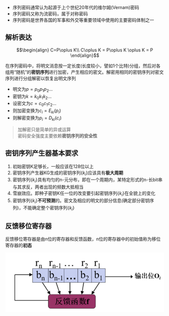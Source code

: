 - 序列密码通常认为起源于上个世纪20年代的维尔姆(Vernam)密码
- 序列密码又称为流密码，属于对称密码
- 序列密码是世界各国的军事和外交等重要领域中使用的主要密码体制之一

## 解析表达

$$\begin{align}
    C=P\oplus K\\
    C\oplus K = P\oplus K \oplus K = P
\end{align}$$

在序列密码中，将明文消息按一定长度(长度较小，譬如1个比特)分组，然后对各组用“随机”的**密钥序列**进行加密，产生相应的密文。解密用相同的密钥序列对密文序列进行分组解密以恢复出明文序列

- 明文为$p=p_0p_1p_2\dots$
- 密钥为$k=k_0k_1k_2\dots$
- 设密文为$c=c_0c_1c_2\dots$
- 则加密变换为$c_i=E_{ki}(p_i)$
- 则解密变换为$p_i=D_{ki}(c_i)$

> 加解密只是简单的异或运算<br>
> 密码安全强度主要依赖**密钥序列的安全性**

## 密钥序列产生器基本要求

1. 初始密钥K足够长，一般应该在128位以上
2. 密钥序列产生器KG生成的密钥序列$\{k_i\}$应该具有**极大周期**
3. 密钥序列$\{k_i\}$具有均匀的n-元分布，即在一个周期内，某特定形式的n-长bit串与其求反，两者出现的频数大抵相当
4. 雪崩效应。即种子密钥K任一位的改变要引起密钥序列$\{k_i\}$在全貌上的变化
5. 密钥序列$\{k_i\}$**不可预测**的。密文及相应的明文的部分信息(确定部分密钥序列)，不能确定整个密钥序列$\{k_i\}$

## 反馈移位寄存器

反馈移位寄存器是由n位的寄存器和反馈函数，n位的寄存器中的初始值称为移位寄存器的**初态**

![](image-2.png)